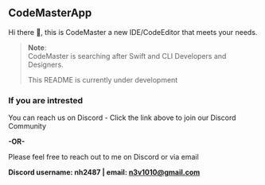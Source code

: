 ## CodeMasterApp
Hi there 👋, this is CodeMaster a new IDE/CodeEditor that meets your needs. 

> **Note**:\
> CodeMaster is searching after Swift and CLI Developers and Designers.
>
> This README is currently under development

### If you are intrested
You can reach us on Discord - Click the link above to join our Discord Community

**-OR-**

Please feel free to reach out to me on Discord or via email

**Discord username: nh2487 | email: n3v1010@gmail.com**
